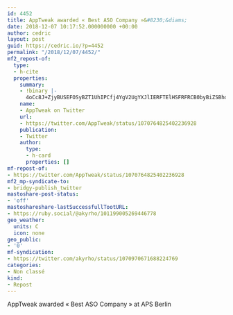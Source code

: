 ```yaml
---
id: 4452
title: AppTweak awarded « Best ASO Company »&#8230;&diams;
date: 2018-12-07 10:17:52.000000000 +00:00
author: cedric
layout: post
guid: https://cedric.io/?p=4452
permalink: "/2018/12/07/4452/"
mf2_repost-of:
  type:
  - h-cite
  properties:
    summary:
    - !binary |-
      4oCc8J+ZjyBUSEFOSyBZT1UhIPCfj4YgV2UgYXJlIERFTElHSFRFRCB0byBiZSBhd2FyZGVkICJCZXN0ICNBU08gQ29tcGFueSIgYnkgQGFwcHByb21vdGlvbiAjQXBwR3Jvd3RoQXdhcmRzIFRoYW5rIHlvdSBhbGwgZm9yIHlvdXIga2luZCBzdXBwb3J0IGFuZCBmb3IgaGVscGluZyB1cyBidWlsZCB0aGlzIGFtYXppbmcgI0FTT1Rvb2whIDIwMTggd2FzIGluY3JlZGlibGUgYW5kIGNvdWxkIGhhdmUgbm90IGVuZGVkIGluIGEgYmV0dGVyIHdheSEg8J+kqSAjQVBTQmVybGluICNncmF0ZWZ1bCAjcHJvdWTigJ0=
    name:
    - AppTweak on Twitter
    url:
    - https://twitter.com/AppTweak/status/1070764825402236928
    publication:
    - Twitter
    author:
      type:
      - h-card
      properties: []
mf-repost-of:
- https://twitter.com/AppTweak/status/1070764825402236928
mf2_mp-syndicate-to:
- bridgy-publish_twitter
mastoshare-post-status:
- 'off'
mastoshareshare-lastSuccessfullTootURL:
- https://ruby.social/@akyrho/101199005269446778
geo_weather:
  units: C
  icon: none
geo_public:
- '0'
mf-syndication:
- https://twitter.com/akyrho/status/1070970671688224769
categories:
- Non classé
kind:
- Repost
---
```

AppTweak awarded « Best ASO Company » at APS Berlin